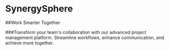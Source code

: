 # SynergySphere
##Work Smarter Together

###Transform your team's collaboration with our advanced project management platform. Streamline workflows, enhance communication, and achieve more together.


